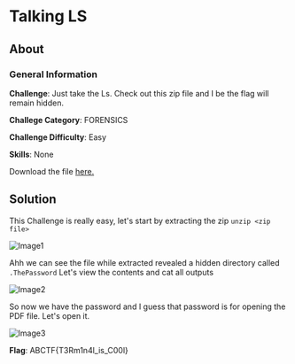 # Talking LS
## About

### General Information

__Challenge__: Just take the Ls. Check out this zip file and I be the flag will remain hidden.

__Challege Category__: FORENSICS

__Challenge Difficulty__: Easy

__Skills__: None

Download the file [here.](https://mega.nz/file/mCgBjZgB#_FtmAm8s_mpsHr7KWv8GYUzhbThNn0I8cHMBi4fJQp8)

## Solution

This Challenge is really easy, let's start by extracting the zip ```unzip <zip file>```

![Image1](https://github.com/iParamjotSingh/WriteUps/blob/master/CTFlearn/Talking%20LS/image1.png)

Ahh we can see the file while extracted revealed a hidden directory called ```.ThePassword``` Let's view the contents and cat all outputs

![Image2](https://github.com/iParamjotSingh/WriteUps/blob/master/CTFlearn/Talking%20LS/image2.png)

So now we have the password and I guess that password is for opening the PDF file. Let's open it.

![Image3](https://github.com/iParamjotSingh/WriteUps/blob/master/CTFlearn/Talking%20LS/flag.png)

__Flag__: ABCTF{T3Rm1n4l_is_C00l}
